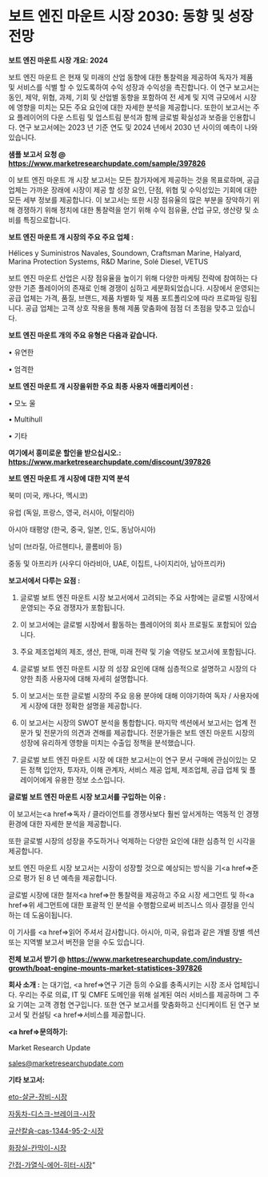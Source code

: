 # 보트 엔진 마운트 시장 2030: 동향 및 성장 전망

<strong>보트 엔진 마운트 시장 개요: 2024</strong>

보트 엔진 마운트 은 현재 및 미래의 산업 동향에 대한 통찰력을 제공하여 독자가 제품 및 서비스를 식별 할 수 있도록하여 수익 성장과 수익성을 촉진합니다. 이 연구 보고서는 동인, 제약, 위협, 과제, 기회 및 산업별 동향을 포함하여 전 세계 및 지역 규모에서 시장에 영향을 미치는 모든 주요 요인에 대한 자세한 분석을 제공합니다. 또한이 보고서는 주요 플레이어의 다운 스트림 및 업스트림 분석과 함께 글로벌 확실성과 보증을 인용합니다. 연구 보고서에는 2023 년 기준 연도 및 2024 년에서 2030 년 사이의 예측이 나와 있습니다.



<strong>샘플 보고서 요청 @ <a href=https://www.marketresearchupdate.com/sample/397826>https://www.marketresearchupdate.com/sample/397826</a></strong>

이 보트 엔진 마운트 개 시장 보고서는 모든 참가자에게 제공하는 것을 목표로하며, 공급 업체는 가까운 장래에 시장이 제공 할 성장 요인, 단점, 위협 및 수익성있는 기회에 대한 모든 세부 정보를 제공합니다. 이 보고서는 또한 시장 점유율의 많은 부분을 장악하기 위해 경쟁하기 위해 정치에 대한 통찰력을 얻기 위해 수익 점유율, 산업 규모, 생산량 및 소비를 특징으로합니다.



<strong>보트 엔진 마운트 개 시장의 주요 주요 업체 :</strong>

Hélices y Suministros Navales, Soundown, Craftsman Marine, Halyard, Marina Protection Systems, R&D Marine, Solé Diesel, VETUS

보트 엔진 마운트 산업은 시장 점유율을 높이기 위해 다양한 마케팅 전략에 참여하는 다양한 기존 플레이어의 존재로 인해 경쟁이 심하고 세분화되었습니다. 시장에서 운영되는 공급 업체는 가격, 품질, 브랜드, 제품 차별화 및 제품 포트폴리오에 따라 프로파일 링됩니다. 공급 업체는 고객 상호 작용을 통해 제품 맞춤화에 점점 더 초점을 맞추고 있습니다.



<strong>보트 엔진 마운트 개의 주요 유형은 다음과 같습니다.</strong>

• 유연한

• 엄격한



<strong>보트 엔진 마운트 개 시장을위한 주요 최종 사용자 애플리케이션 :</strong>

• 모노 울

• Multihull

• 기타



<strong>여기에서 흥미로운 할인을 받으십시오.: <a href=https://www.marketresearchupdate.com/discount/397826>https://www.marketresearchupdate.com/discount/397826</a></strong>



<strong>보트 엔진 마운트 개 시장에 대한 지역 분석</strong>

북미 (미국, 캐나다, 멕시코)

유럽 (독일, 프랑스, 영국, 러시아, 이탈리아)

아시아 태평양 (한국, 중국, 일본, 인도, 동남아시아)

남미 (브라질, 아르헨티나, 콜롬비아 등)

중동 및 아프리카 (사우디 아라비아, UAE, 이집트, 나이지리아, 남아프리카)



<strong>보고서에서 다루는 요점 :</strong>

1. 글로벌 보트 엔진 마운트 시장 보고서에서 고려되는 주요 사항에는 글로벌 시장에서 운영되는 주요 경쟁자가 포함됩니다.

2. 이 보고서에는 글로벌 시장에서 활동하는 플레이어의 회사 프로필도 포함되어 있습니다.

3. 주요 제조업체의 제조, 생산, 판매, 미래 전략 및 기술 역량도 보고서에 포함됩니다.

4. 글로벌 보트 엔진 마운트 시장 의 성장 요인에 대해 심층적으로 설명하고 시장의 다양한 최종 사용자에 대해 자세히 설명합니다.

5. 이 보고서는 또한 글로벌 시장의 주요 응용 분야에 대해 이야기하여 독자 / 사용자에게 시장에 대한 정확한 설명을 제공합니다.

6. 이 보고서는 시장의 SWOT 분석을 통합합니다. 마지막 섹션에서 보고서는 업계 전문가 및 전문가의 의견과 견해를 제공합니다. 전문가들은 보트 엔진 마운트 시장의 성장에 유리하게 영향을 미치는 수출입 정책을 분석했습니다.

7. 글로벌 보트 엔진 마운트 시장 에 대한 보고서는이 연구 문서 구매에 관심이있는 모든 정책 입안자, 투자자, 이해 관계자, 서비스 제공 업체, 제조업체, 공급 업체 및 플레이어에게 유용한 정보 소스입니다.



<strong>글로벌 보트 엔진 마운트 시장 보고서를 구입하는 이유 :</strong>

이 보고서는<a href=>독자 / 클</a>라이언트를 경쟁사보다 훨씬 앞서게하는 역동적 인 경쟁 환경에 대한 자세한 분석을 제공합니다.

또한 글로벌 시장의 성장을 주도하거나 억제하는 다양한 요인에 대한 심층적 인 시각을 제공합니다.

보트 엔진 마운트 시장 보고서는 시장이 성장할 것으로 예상되는 방식을 기<a href=>준으로</a> 평가 된 8 년 예측을 제공합니다.

글로벌 시장에 대한 철저<a href=>한 통찰력</a>을 제공하고 주요 시장 세그먼트 및 하<a href=>위 세그</a>먼트에 대한 포괄적 인 분석을 수행함으로써 비즈니스 의사 결정을 인식하는 데 도움이됩니다.

이 기사를 <a href=>읽어 주</a>셔서 감사합니다. 아시아, 미국, 유럽과 같은 개별 장별 섹션 또는 지역별 보고서 버전을 얻을 수도 있습니다.



<strong>전체 보고서 받기 @ <a href=https://www.marketresearchupdate.com/industry-growth/boat-engine-mounts-market-statistices-397826>https://www.marketresearchupdate.com/industry-growth/boat-engine-mounts-market-statistices-397826</a></strong>



<strong>회사 소개 :</strong>
는 대기업, <a href=>연구 기</a>관 등의 수요를 충족시키는 시장 조사 업체입니다. 우리는 주로 의료, IT 및 CMFE 도메인을 위해 설계된 여러 서비스를 제공하며 그 주요 기여는 고객 경험 연구입니다. 또한 연구 보고서를 맞춤화하고 신디케이트 된 연구 보고서 및 컨설팅 <a href=>서비</a>스를 제공합니다.



<strong><a href=>문의하기:</a></strong>

Market Research Update

sales@marketresearchupdate.com



<strong>기타 보고서:</strong>

<a href=https://www.linkedin.com/pulse/eto-살균-장비-시장-경쟁-분석-및-성장-잠재력-2029-isdailynews/>eto-살균-장비-시장</a>

<a href=https://www.linkedin.com/pulse/자동차-디스크-브레이크-시장-경쟁-분석-및-성장-잠재력-2029-mellf/>자동차-디스크-브레이크-시장</a>

<a href=https://www.linkedin.com/pulse/규산칼슘-cas-1344-95-2-시장-규모-및-성장-2023-trend-tracking-tips-360-analysis-czbdf/>규산칼슘-cas-1344-95-2-시장</a>

<a href=https://www.linkedin.com/pulse/화장실-칸막이-시장-세분화-연구-및-목표-고객2029년-trend-tracking-tips-360-analysis-d9u4f/>화장실-칸막이-시장</a>

<a href=https://www.linkedin.com/pulse/간접-가열식-에어-히터-시장-동향-및-성장-전망-isdailynews-3rldf/>간접-가열식-에어-히터-시장</a>"
